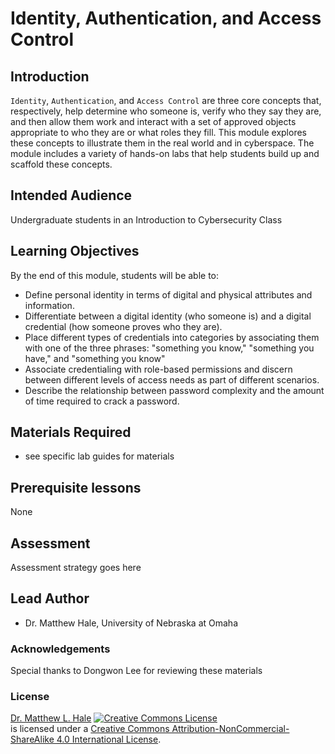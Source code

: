 # Identity, Authentication, and Access Control

## Introduction
`Identity`, `Authentication`, and `Access Control` are three core concepts that, respectively, help determine who someone is, verify who they say they are, and then allow them work and interact with a set of approved objects appropriate to who they are or what roles they fill. This module explores these concepts to illustrate them in the real world and in cyberspace. The module includes a variety of hands-on labs that help students build up and scaffold these concepts. 

## Intended Audience
Undergraduate students in an Introduction to Cybersecurity Class

## Learning Objectives
By the end of this module, students will be able to:

* Define personal identity in terms of digital and physical attributes and information.
* Differentiate between a digital identity (who someone is) and a digital credential (how someone proves who they are).
* Place different types of credentials into categories by associating them with one of the three phrases: "something you know," "something you have," and "something you know"
* Associate credentialing with role-based permissions and discern between different levels of access needs as part of different scenarios. 
* Describe the relationship between password complexity and the amount of time required to crack a password.

## Materials Required

* see specific lab guides for materials

## Prerequisite lessons
None

## Assessment
Assessment strategy goes here

## Lead Author
- Dr. Matthew Hale, University of Nebraska at Omaha

### Acknowledgements
Special thanks to Dongwon Lee for reviewing these materials

### License
[Dr. Matthew L. Hale](http://faculty.ist.unomaha.edu/mhale/) <a rel="license" href="http://creativecommons.org/licenses/by-nc-sa/4.0/"><img alt="Creative Commons License" style="border-width:0" src="https://i.creativecommons.org/l/by-nc-sa/4.0/88x31.png" /></a><br /> is licensed under a <a rel="license" href="http://creativecommons.org/licenses/by-nc-sa/4.0/">Creative Commons Attribution-NonCommercial-ShareAlike 4.0 International License</a>.
